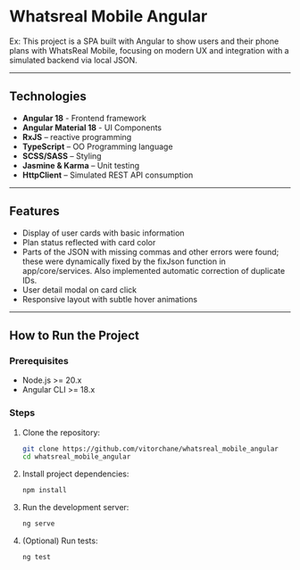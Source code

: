 # Whatsreal Mobile Angular

Ex: This project is a SPA built with Angular to show users and their phone plans with WhatsReal Mobile, focusing on modern UX and integration with a simulated backend via local JSON.

---

## Technologies

- **Angular 18** - Frontend framework
- **Angular Material 18** - UI Components
- **RxJS** – reactive programming  
- **TypeScript** – OO Programming language
- **SCSS/SASS** – Styling  
- **Jasmine & Karma** – Unit testing  
- **HttpClient** – Simulated REST API consumption  

---

## Features

- Display of user cards with basic information
- Plan status reflected with card color  
- Parts of the JSON with missing commas and other errors were found; these were dynamically fixed by the fixJson function in app/core/services. Also implemented automatic correction of duplicate IDs.  
- User detail modal on card click  
- Responsive layout with subtle hover animations  

---

## How to Run the Project

### Prerequisites

- Node.js >= 20.x  
- Angular CLI >= 18.x  

### Steps

1. Clone the repository:
   ```bash
   git clone https://github.com/vitorchane/whatsreal_mobile_angular
   cd whatsreal_mobile_angular

2. Install project dependencies:
    ```bash
    npm install

3. Run the development server:
    ```bash
    ng serve

4. (Optional) Run tests:
    ```bash
    ng test